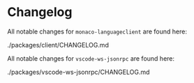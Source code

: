 # Changelog

All notable changes for `monaco-languageclient` are found here:

./packages/client/CHANGELOG.md

All notable changes for `vscode-ws-jsonrpc` are found here:

./packages/vscode-ws-jsonrpc/CHANGELOG.md

